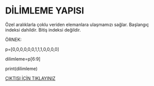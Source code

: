# DİLİMLEME YAPISI
Özel aralıklarla çoklu veriden elemanlara ulaşmamızı sağlar. Başlangıç indeksi dahildir. Bitiş indeksi değildir.

ÖRNEK:

p=[0,0,0,0,0,0,1,1,1,0,0,0,0]

dilimleme=p[6:9]

print(dilimleme)

<a href="https://github.com/ebrarrkaya/404/blob/94c7c1dfbd15367d06ea93eb131348534fc2a57f/e2.PNG">ÇIKTISI İÇİN TIKLAYINIZ</a>
